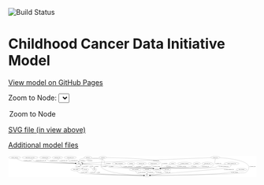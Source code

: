 <link rel='stylesheet' href="assets/style.css">
<link rel='stylesheet' href="https://unpkg.com/leaflet@1.5.1/dist/leaflet.css" integrity="sha512-xwE/Az9zrjBIphAcBb3F6JVqxf46+CDLwfLMHloNu6KEQCAWi6HcDUbeOfBIptF7tcCzusKFjFw2yuvEpDL9wQ==" crossorigin="">
<script type="text/javascript" src="https://code.jquery.com/jquery-3.2.1.min.js"></script>
<script type="text/javascript"  src="https://unpkg.com/leaflet@1.5.1/dist/leaflet.js"></script>
<script type="text/javascript" src="assets/actions.js"></script>

![Build Status](https://github.com/CBIIT/ccdi-model/actions/workflows/model-test-and-deploy.yml/badge.svg)

# Childhood Cancer Data Initiative Model

[View model on GitHub Pages](https://cbiit.github.io/ccdi-model/)



Zoom to Node: <select id="node_select">
  <option value="">Zoom to Node</option>
</select>
<div id="model"></div>

<p>
<a href="./model-desc/ccdi-model.svg">SVG file (in view above)</a>
<p>
<a href="./model-desc">Additional model files</a>
<div id='graph' style='display:off;'>
<svg width="3570pt" height="305pt"
 viewBox="0.00 0.00 3569.74 305.00" xmlns="http://www.w3.org/2000/svg" xmlns:xlink="http://www.w3.org/1999/xlink">
<g id="graph0" class="graph" transform="scale(1 1) rotate(0) translate(4 301)">
<title>Perl</title>
<polygon fill="#ffffff" stroke="transparent" points="-4,4 -4,-301 3565.7422,-301 3565.7422,4 -4,4"/>
<!-- study_admin -->
<g id="node1" class="node">
<title>study_admin</title>
<ellipse fill="none" stroke="#000000" cx="964.7422" cy="-105" rx="70.3881" ry="18"/>
<text text-anchor="middle" x="964.7422" y="-101.3" font-family="Times,serif" font-size="14.00" fill="#000000">study_admin</text>
</g>
<!-- study -->
<g id="node18" class="node">
<title>study</title>
<ellipse fill="none" stroke="#000000" cx="1990.7422" cy="-18" rx="36.2938" ry="18"/>
<text text-anchor="middle" x="1990.7422" y="-14.3" font-family="Times,serif" font-size="14.00" fill="#000000">study</text>
</g>
<!-- study_admin&#45;&gt;study -->
<g id="edge2" class="edge">
<title>study_admin&#45;&gt;study</title>
<path fill="none" stroke="#000000" d="M980.768,-87.3354C992.7005,-75.5203 1010.0928,-60.916 1028.7422,-54 1072.0452,-37.9415 1757.9517,-22.7716 1944.32,-18.9308"/>
<polygon fill="#000000" stroke="#000000" points="1944.4207,-22.4296 1954.3468,-18.7252 1944.2771,-15.4311 1944.4207,-22.4296"/>
<text text-anchor="middle" x="1085.2422" y="-57.8" font-family="Times,serif" font-size="14.00" fill="#000000">of_study_admin</text>
</g>
<!-- cytogenomic_file -->
<g id="node2" class="node">
<title>cytogenomic_file</title>
<ellipse fill="none" stroke="#000000" cx="886.7422" cy="-279" rx="89.8845" ry="18"/>
<text text-anchor="middle" x="886.7422" y="-275.3" font-family="Times,serif" font-size="14.00" fill="#000000">cytogenomic_file</text>
</g>
<!-- sample -->
<g id="node4" class="node">
<title>sample</title>
<ellipse fill="none" stroke="#000000" cx="1013.7422" cy="-192" rx="44.393" ry="18"/>
<text text-anchor="middle" x="1013.7422" y="-188.3" font-family="Times,serif" font-size="14.00" fill="#000000">sample</text>
</g>
<!-- cytogenomic_file&#45;&gt;sample -->
<g id="edge21" class="edge">
<title>cytogenomic_file&#45;&gt;sample</title>
<path fill="none" stroke="#000000" d="M868.9205,-260.8728C860.98,-250.5804 854.98,-237.8304 862.7422,-228 874.9306,-212.5642 922.3055,-203.0274 960.7821,-197.6806"/>
<polygon fill="#000000" stroke="#000000" points="961.3988,-201.1295 970.8525,-196.3463 960.4793,-194.1902 961.3988,-201.1295"/>
<text text-anchor="middle" x="934.2422" y="-231.8" font-family="Times,serif" font-size="14.00" fill="#000000">of_cytogenomic_file</text>
</g>
<!-- survival -->
<g id="node3" class="node">
<title>survival</title>
<ellipse fill="none" stroke="#000000" cx="2360.7422" cy="-192" rx="48.1917" ry="18"/>
<text text-anchor="middle" x="2360.7422" y="-188.3" font-family="Times,serif" font-size="14.00" fill="#000000">survival</text>
</g>
<!-- participant -->
<g id="node7" class="node">
<title>participant</title>
<ellipse fill="none" stroke="#000000" cx="2133.7422" cy="-105" rx="62.2891" ry="18"/>
<text text-anchor="middle" x="2133.7422" y="-101.3" font-family="Times,serif" font-size="14.00" fill="#000000">participant</text>
</g>
<!-- survival&#45;&gt;participant -->
<g id="edge7" class="edge">
<title>survival&#45;&gt;participant</title>
<path fill="none" stroke="#000000" d="M2326.758,-178.9752C2288.0077,-164.1238 2224.4071,-139.7482 2180.8791,-123.0657"/>
<polygon fill="#000000" stroke="#000000" points="2181.9572,-119.7307 2171.3669,-119.42 2179.452,-126.2671 2181.9572,-119.7307"/>
<text text-anchor="middle" x="2301.2422" y="-144.8" font-family="Times,serif" font-size="14.00" fill="#000000">of_survival</text>
</g>
<!-- sample&#45;&gt;participant -->
<g id="edge29" class="edge">
<title>sample&#45;&gt;participant</title>
<path fill="none" stroke="#000000" d="M1058.0012,-190.7772C1148.9566,-187.8256 1353.8738,-178.7951 1419.7422,-156 1431.2751,-152.0088 1431.0958,-144.6469 1442.7422,-141 1508.5111,-120.4055 1994.4857,-132.5254 2062.7422,-123 2068.1735,-122.242 2073.7897,-121.2287 2079.3745,-120.0674"/>
<polygon fill="#000000" stroke="#000000" points="2080.3494,-123.436 2089.3463,-117.8407 2078.8238,-116.6042 2080.3494,-123.436"/>
<text text-anchor="middle" x="1479.2422" y="-144.8" font-family="Times,serif" font-size="14.00" fill="#000000">of_sample</text>
</g>
<!-- cell_line -->
<g id="node8" class="node">
<title>cell_line</title>
<ellipse fill="none" stroke="#000000" cx="1102.7422" cy="-105" rx="49.2915" ry="18"/>
<text text-anchor="middle" x="1102.7422" y="-101.3" font-family="Times,serif" font-size="14.00" fill="#000000">cell_line</text>
</g>
<!-- sample&#45;&gt;cell_line -->
<g id="edge27" class="edge">
<title>sample&#45;&gt;cell_line</title>
<path fill="none" stroke="#000000" d="M986.5955,-177.4909C971.4959,-167.5181 957.6094,-153.813 967.7422,-141 989.2741,-113.7728 1010.2357,-132.0692 1043.7422,-123 1047.5864,-121.9595 1051.5587,-120.8415 1055.5408,-119.6904"/>
<polygon fill="#000000" stroke="#000000" points="1056.7898,-122.9712 1065.392,-116.7864 1054.8104,-116.2568 1056.7898,-122.9712"/>
<text text-anchor="middle" x="1004.2422" y="-144.8" font-family="Times,serif" font-size="14.00" fill="#000000">of_sample</text>
</g>
<!-- pdx -->
<g id="node27" class="node">
<title>pdx</title>
<ellipse fill="none" stroke="#000000" cx="1237.7422" cy="-105" rx="27.8951" ry="18"/>
<text text-anchor="middle" x="1237.7422" y="-101.3" font-family="Times,serif" font-size="14.00" fill="#000000">pdx</text>
</g>
<!-- sample&#45;&gt;pdx -->
<g id="edge28" class="edge">
<title>sample&#45;&gt;pdx</title>
<path fill="none" stroke="#000000" d="M1057.412,-189.0221C1109.2792,-184.6781 1191.7988,-174.9674 1215.7422,-156 1223.1561,-150.1269 1228.1184,-141.2674 1231.4194,-132.5722"/>
<polygon fill="#000000" stroke="#000000" points="1234.7705,-133.5836 1234.4825,-122.9927 1228.103,-131.4516 1234.7705,-133.5836"/>
<text text-anchor="middle" x="1264.2422" y="-144.8" font-family="Times,serif" font-size="14.00" fill="#000000">of_sample</text>
</g>
<!-- synonym -->
<g id="node5" class="node">
<title>synonym</title>
<ellipse fill="none" stroke="#000000" cx="1354.7422" cy="-279" rx="51.9908" ry="18"/>
<text text-anchor="middle" x="1354.7422" y="-275.3" font-family="Times,serif" font-size="14.00" fill="#000000">synonym</text>
</g>
<!-- synonym&#45;&gt;sample -->
<g id="edge19" class="edge">
<title>synonym&#45;&gt;sample</title>
<path fill="none" stroke="#000000" d="M1305.0978,-273.6238C1248.1156,-267.0227 1158.44,-255.1943 1126.7422,-243 1115.352,-238.6181 1114.5716,-233.6269 1103.7422,-228 1089.0424,-220.362 1072.3403,-213.2751 1057.3492,-207.4448"/>
<polygon fill="#000000" stroke="#000000" points="1058.3741,-204.09 1047.7832,-203.8018 1055.8828,-210.6317 1058.3741,-204.09"/>
<text text-anchor="middle" x="1169.2422" y="-231.8" font-family="Times,serif" font-size="14.00" fill="#000000">of_synonym</text>
</g>
<!-- synonym&#45;&gt;participant -->
<g id="edge17" class="edge">
<title>synonym&#45;&gt;participant</title>
<path fill="none" stroke="#000000" d="M1406.8241,-278.1469C1579.2375,-274.8515 2123.8513,-260.5004 2182.7422,-210 2206.4313,-189.6861 2211.312,-168.0446 2195.7422,-141 2192.0705,-134.6222 2186.7876,-129.2701 2180.8337,-124.8102"/>
<polygon fill="#000000" stroke="#000000" points="2182.6682,-121.8278 2172.387,-119.2688 2178.8285,-127.6807 2182.6682,-121.8278"/>
<text text-anchor="middle" x="2247.2422" y="-188.3" font-family="Times,serif" font-size="14.00" fill="#000000">of_synonym</text>
</g>
<!-- synonym&#45;&gt;study -->
<g id="edge18" class="edge">
<title>synonym&#45;&gt;study</title>
<path fill="none" stroke="#000000" d="M1350.0819,-261.0524C1341.1488,-225.8018 1323.1468,-150.1418 1330.7422,-141 1409.3262,-46.4178 1806.7422,-24.1899 1944.0218,-19.298"/>
<polygon fill="#000000" stroke="#000000" points="1944.3365,-22.7894 1954.2111,-18.95 1944.0975,-15.7935 1944.3365,-22.7894"/>
<text text-anchor="middle" x="1373.2422" y="-144.8" font-family="Times,serif" font-size="14.00" fill="#000000">of_synonym</text>
</g>
<!-- treatment_response -->
<g id="node6" class="node">
<title>treatment_response</title>
<ellipse fill="none" stroke="#000000" cx="2531.7422" cy="-192" rx="104.7816" ry="18"/>
<text text-anchor="middle" x="2531.7422" y="-188.3" font-family="Times,serif" font-size="14.00" fill="#000000">treatment_response</text>
</g>
<!-- treatment_response&#45;&gt;participant -->
<g id="edge12" class="edge">
<title>treatment_response&#45;&gt;participant</title>
<path fill="none" stroke="#000000" d="M2481.0027,-176.1141C2443.6434,-164.9207 2391.4368,-150.3227 2344.7422,-141 2283.222,-128.7174 2266.3703,-134.7296 2204.7422,-123 2199.7181,-122.0438 2194.5201,-120.9437 2189.327,-119.7686"/>
<polygon fill="#000000" stroke="#000000" points="2189.9288,-116.3148 2179.3933,-117.4345 2188.3275,-123.1292 2189.9288,-116.3148"/>
<text text-anchor="middle" x="2490.7422" y="-144.8" font-family="Times,serif" font-size="14.00" fill="#000000">of_treatment_response</text>
</g>
<!-- participant&#45;&gt;study -->
<g id="edge4" class="edge">
<title>participant&#45;&gt;study</title>
<path fill="none" stroke="#000000" d="M2124.2895,-86.7258C2117.8384,-75.8599 2108.3645,-62.5684 2096.7422,-54 2078.6759,-40.6808 2055.3374,-32.0524 2035.1603,-26.5931"/>
<polygon fill="#000000" stroke="#000000" points="2035.7975,-23.1442 2025.245,-24.0901 2034.0841,-29.9313 2035.7975,-23.1442"/>
<text text-anchor="middle" x="2162.2422" y="-57.8" font-family="Times,serif" font-size="14.00" fill="#000000">of_participant</text>
</g>
<!-- cell_line&#45;&gt;sample -->
<g id="edge31" class="edge">
<title>cell_line&#45;&gt;sample</title>
<path fill="none" stroke="#000000" d="M1083.9181,-122.0259C1077.457,-127.9619 1070.2228,-134.7114 1063.7422,-141 1055.0215,-149.4622 1045.6504,-158.9194 1037.4047,-167.3696"/>
<polygon fill="#000000" stroke="#000000" points="1034.6551,-165.1771 1030.1995,-174.7895 1039.677,-170.0537 1034.6551,-165.1771"/>
<text text-anchor="middle" x="1104.2422" y="-144.8" font-family="Times,serif" font-size="14.00" fill="#000000">of_cell_line</text>
</g>
<!-- cell_line&#45;&gt;study -->
<g id="edge30" class="edge">
<title>cell_line&#45;&gt;study</title>
<path fill="none" stroke="#000000" d="M1119.742,-87.8661C1132.7532,-75.978 1151.802,-61.0585 1171.7422,-54 1244.441,-28.2659 1781.1057,-20.302 1943.996,-18.4646"/>
<polygon fill="#000000" stroke="#000000" points="1944.2151,-21.9625 1954.1759,-18.3523 1944.1378,-14.9629 1944.2151,-21.9625"/>
<text text-anchor="middle" x="1212.2422" y="-57.8" font-family="Times,serif" font-size="14.00" fill="#000000">of_cell_line</text>
</g>
<!-- study_personnel -->
<g id="node9" class="node">
<title>study_personnel</title>
<ellipse fill="none" stroke="#000000" cx="1822.7422" cy="-105" rx="87.1846" ry="18"/>
<text text-anchor="middle" x="1822.7422" y="-101.3" font-family="Times,serif" font-size="14.00" fill="#000000">study_personnel</text>
</g>
<!-- study_personnel&#45;&gt;study -->
<g id="edge6" class="edge">
<title>study_personnel&#45;&gt;study</title>
<path fill="none" stroke="#000000" d="M1827.3683,-86.9583C1831.1063,-75.9004 1837.4747,-62.3169 1847.7422,-54 1862.725,-41.8636 1909.585,-31.5455 1945.6217,-25.1078"/>
<polygon fill="#000000" stroke="#000000" points="1946.6823,-28.4761 1955.936,-23.3168 1945.4846,-21.5793 1946.6823,-28.4761"/>
<text text-anchor="middle" x="1917.2422" y="-57.8" font-family="Times,serif" font-size="14.00" fill="#000000">of_study_personnel</text>
</g>
<!-- publication -->
<g id="node10" class="node">
<title>publication</title>
<ellipse fill="none" stroke="#000000" cx="1990.7422" cy="-105" rx="63.0888" ry="18"/>
<text text-anchor="middle" x="1990.7422" y="-101.3" font-family="Times,serif" font-size="14.00" fill="#000000">publication</text>
</g>
<!-- publication&#45;&gt;study -->
<g id="edge5" class="edge">
<title>publication&#45;&gt;study</title>
<path fill="none" stroke="#000000" d="M1990.7422,-86.9735C1990.7422,-75.1918 1990.7422,-59.5607 1990.7422,-46.1581"/>
<polygon fill="#000000" stroke="#000000" points="1994.2423,-46.0033 1990.7422,-36.0034 1987.2423,-46.0034 1994.2423,-46.0033"/>
<text text-anchor="middle" x="2041.7422" y="-57.8" font-family="Times,serif" font-size="14.00" fill="#000000">of_publication</text>
</g>
<!-- diagnosis -->
<g id="node11" class="node">
<title>diagnosis</title>
<ellipse fill="none" stroke="#000000" cx="1139.7422" cy="-279" rx="54.6905" ry="18"/>
<text text-anchor="middle" x="1139.7422" y="-275.3" font-family="Times,serif" font-size="14.00" fill="#000000">diagnosis</text>
</g>
<!-- diagnosis&#45;&gt;sample -->
<g id="edge23" class="edge">
<title>diagnosis&#45;&gt;sample</title>
<path fill="none" stroke="#000000" d="M1090.6018,-270.9818C1059.8164,-264.8535 1024.2344,-255.3578 1014.7422,-243 1009.866,-236.6517 1008.3086,-228.4282 1008.3342,-220.4452"/>
<polygon fill="#000000" stroke="#000000" points="1011.8398,-220.5106 1009.1338,-210.2671 1004.8613,-219.9623 1011.8398,-220.5106"/>
<text text-anchor="middle" x="1059.2422" y="-231.8" font-family="Times,serif" font-size="14.00" fill="#000000">of_diagnosis</text>
</g>
<!-- diagnosis&#45;&gt;participant -->
<g id="edge22" class="edge">
<title>diagnosis&#45;&gt;participant</title>
<path fill="none" stroke="#000000" d="M1192.0184,-273.5461C1254.6047,-266.5761 1352.6763,-254.0838 1365.7422,-243 1390.393,-222.0888 1363.9128,-194.6988 1388.7422,-174 1410.6365,-155.748 1487.5426,-160.1564 1515.7422,-156 1559.3341,-149.5749 1569.8822,-145.2224 1613.7422,-141 1812.539,-121.8617 1865.0986,-151.6951 2062.7422,-123 2068.1692,-122.2121 2073.7826,-121.1788 2079.3656,-120.0052"/>
<polygon fill="#000000" stroke="#000000" points="2080.3465,-123.3721 2089.3353,-117.7639 2078.8111,-116.5426 2080.3465,-123.3721"/>
<text text-anchor="middle" x="1433.2422" y="-188.3" font-family="Times,serif" font-size="14.00" fill="#000000">of_diagnosis</text>
</g>
<!-- genetic_analysis -->
<g id="node12" class="node">
<title>genetic_analysis</title>
<ellipse fill="none" stroke="#000000" cx="87.7422" cy="-279" rx="87.9851" ry="18"/>
<text text-anchor="middle" x="87.7422" y="-275.3" font-family="Times,serif" font-size="14.00" fill="#000000">genetic_analysis</text>
</g>
<!-- genetic_analysis&#45;&gt;sample -->
<g id="edge35" class="edge">
<title>genetic_analysis&#45;&gt;sample</title>
<path fill="none" stroke="#000000" d="M118.4475,-261.8937C141.4442,-250.0194 174.09,-235.1049 204.7422,-228 277.6866,-211.0923 789.4837,-197.3941 959.2032,-193.2727"/>
<polygon fill="#000000" stroke="#000000" points="959.4939,-196.7668 969.4065,-193.0265 959.3249,-189.7689 959.4939,-196.7668"/>
<text text-anchor="middle" x="274.7422" y="-231.8" font-family="Times,serif" font-size="14.00" fill="#000000">of_genetic_analysis</text>
</g>
<!-- exposure -->
<g id="node13" class="node">
<title>exposure</title>
<ellipse fill="none" stroke="#000000" cx="2707.7422" cy="-192" rx="53.0913" ry="18"/>
<text text-anchor="middle" x="2707.7422" y="-188.3" font-family="Times,serif" font-size="14.00" fill="#000000">exposure</text>
</g>
<!-- exposure&#45;&gt;participant -->
<g id="edge8" class="edge">
<title>exposure&#45;&gt;participant</title>
<path fill="none" stroke="#000000" d="M2677.8823,-177.0486C2652.0786,-164.9261 2613.4201,-148.6432 2577.7422,-141 2415.4538,-106.2332 2368.8923,-147.5159 2204.7422,-123 2199.3184,-122.19 2193.7072,-121.142 2188.1256,-119.9593"/>
<polygon fill="#000000" stroke="#000000" points="2188.6829,-116.4971 2178.1574,-117.7073 2187.1403,-123.325 2188.6829,-116.4971"/>
<text text-anchor="middle" x="2668.2422" y="-144.8" font-family="Times,serif" font-size="14.00" fill="#000000">of_exposure</text>
</g>
<!-- methylation_array_file -->
<g id="node14" class="node">
<title>methylation_array_file</title>
<ellipse fill="none" stroke="#000000" cx="308.7422" cy="-279" rx="115.8798" ry="18"/>
<text text-anchor="middle" x="308.7422" y="-275.3" font-family="Times,serif" font-size="14.00" fill="#000000">methylation_array_file</text>
</g>
<!-- methylation_array_file&#45;&gt;sample -->
<g id="edge9" class="edge">
<title>methylation_array_file&#45;&gt;sample</title>
<path fill="none" stroke="#000000" d="M325.6368,-260.9355C337.7806,-249.2609 355.222,-234.9867 373.7422,-228 427.7075,-207.6417 813.9789,-196.6475 958.9549,-193.202"/>
<polygon fill="#000000" stroke="#000000" points="959.4615,-196.6912 969.3767,-192.9575 959.2973,-189.6931 959.4615,-196.6912"/>
<text text-anchor="middle" x="465.2422" y="-231.8" font-family="Times,serif" font-size="14.00" fill="#000000">of_methylation_array_file</text>
</g>
<!-- molecular_test -->
<g id="node15" class="node">
<title>molecular_test</title>
<ellipse fill="none" stroke="#000000" cx="2858.7422" cy="-192" rx="79.8859" ry="18"/>
<text text-anchor="middle" x="2858.7422" y="-188.3" font-family="Times,serif" font-size="14.00" fill="#000000">molecular_test</text>
</g>
<!-- molecular_test&#45;&gt;participant -->
<g id="edge14" class="edge">
<title>molecular_test&#45;&gt;participant</title>
<path fill="none" stroke="#000000" d="M2823.161,-175.8459C2794.7367,-163.798 2753.5404,-148.2261 2715.7422,-141 2492.5326,-98.3279 2429.7149,-155.1052 2204.7422,-123 2199.3133,-122.2253 2193.6986,-121.2007 2188.1149,-120.0326"/>
<polygon fill="#000000" stroke="#000000" points="2188.6677,-116.5697 2178.1442,-117.7977 2187.1366,-123.4002 2188.6677,-116.5697"/>
<text text-anchor="middle" x="2831.7422" y="-144.8" font-family="Times,serif" font-size="14.00" fill="#000000">of_molecular_test</text>
</g>
<!-- family_relationship -->
<g id="node16" class="node">
<title>family_relationship</title>
<ellipse fill="none" stroke="#000000" cx="1586.7422" cy="-192" rx="100.1823" ry="18"/>
<text text-anchor="middle" x="1586.7422" y="-188.3" font-family="Times,serif" font-size="14.00" fill="#000000">family_relationship</text>
</g>
<!-- family_relationship&#45;&gt;participant -->
<g id="edge1" class="edge">
<title>family_relationship&#45;&gt;participant</title>
<path fill="none" stroke="#000000" d="M1599.4966,-173.9062C1608.872,-162.2185 1622.7318,-147.9407 1638.7422,-141 1682.0054,-122.2449 2016.0859,-129.8301 2062.7422,-123 2068.1683,-122.2057 2073.7811,-121.1682 2079.3637,-119.9919"/>
<polygon fill="#000000" stroke="#000000" points="2080.3459,-123.3585 2089.3329,-117.7475 2078.8084,-116.5294 2080.3459,-123.3585"/>
<text text-anchor="middle" x="1718.2422" y="-144.8" font-family="Times,serif" font-size="14.00" fill="#000000">of_family_relationship</text>
</g>
<!-- sequencing_file -->
<g id="node17" class="node">
<title>sequencing_file</title>
<ellipse fill="none" stroke="#000000" cx="525.7422" cy="-279" rx="83.3857" ry="18"/>
<text text-anchor="middle" x="525.7422" y="-275.3" font-family="Times,serif" font-size="14.00" fill="#000000">sequencing_file</text>
</g>
<!-- sequencing_file&#45;&gt;sample -->
<g id="edge3" class="edge">
<title>sequencing_file&#45;&gt;sample</title>
<path fill="none" stroke="#000000" d="M540.1816,-261.1017C550.6631,-249.5013 565.9117,-235.2475 582.7422,-228 616.5645,-213.4356 851.6386,-200.0529 959.6666,-194.5932"/>
<polygon fill="#000000" stroke="#000000" points="959.901,-198.086 969.7133,-194.0898 959.5507,-191.0948 959.901,-198.086"/>
<text text-anchor="middle" x="649.2422" y="-231.8" font-family="Times,serif" font-size="14.00" fill="#000000">of_sequencing_file</text>
</g>
<!-- generic_file -->
<g id="node19" class="node">
<title>generic_file</title>
<ellipse fill="none" stroke="#000000" cx="2974.7422" cy="-279" rx="65.7887" ry="18"/>
<text text-anchor="middle" x="2974.7422" y="-275.3" font-family="Times,serif" font-size="14.00" fill="#000000">generic_file</text>
</g>
<!-- generic_file&#45;&gt;sample -->
<g id="edge26" class="edge">
<title>generic_file&#45;&gt;sample</title>
<path fill="none" stroke="#000000" d="M2909.6522,-276.4478C2690.7121,-267.8151 1960.828,-238.6451 1357.7422,-210 1255.1826,-205.1287 1135.4647,-198.6954 1067.7314,-194.9861"/>
<polygon fill="#000000" stroke="#000000" points="1067.8972,-191.4901 1057.7205,-194.437 1067.5138,-198.4796 1067.8972,-191.4901"/>
<text text-anchor="middle" x="2120.7422" y="-231.8" font-family="Times,serif" font-size="14.00" fill="#000000">of_generic_file</text>
</g>
<!-- generic_file&#45;&gt;participant -->
<g id="edge24" class="edge">
<title>generic_file&#45;&gt;participant</title>
<path fill="none" stroke="#000000" d="M2973.8881,-260.6844C2972.0351,-238.3667 2966.1831,-200.3793 2947.7422,-174 2932.9093,-152.7819 2924.3643,-148.9983 2899.7422,-141 2826.2732,-117.1341 2281.2656,-133.5569 2204.7422,-123 2199.231,-122.2397 2193.5299,-121.2135 2187.8647,-120.0346"/>
<polygon fill="#000000" stroke="#000000" points="2188.278,-116.5406 2177.755,-117.772 2186.7491,-123.3716 2188.278,-116.5406"/>
<text text-anchor="middle" x="3016.7422" y="-188.3" font-family="Times,serif" font-size="14.00" fill="#000000">of_generic_file</text>
</g>
<!-- generic_file&#45;&gt;study -->
<g id="edge25" class="edge">
<title>generic_file&#45;&gt;study</title>
<path fill="none" stroke="#000000" d="M3039.4143,-275.7701C3190.0565,-265.8445 3543.6873,-227.3251 3436.7422,-87 3403.2139,-43.0067 3371.4528,-62.1431 3316.7422,-54 3188.3672,-34.8928 2257.8356,-21.5208 2037.4509,-18.5999"/>
<polygon fill="#000000" stroke="#000000" points="2037.2464,-15.097 2027.2011,-18.4649 2037.1541,-22.0964 2037.2464,-15.097"/>
<text text-anchor="middle" x="3508.7422" y="-144.8" font-family="Times,serif" font-size="14.00" fill="#000000">of_generic_file</text>
</g>
<!-- treatment -->
<g id="node20" class="node">
<title>treatment</title>
<ellipse fill="none" stroke="#000000" cx="1762.7422" cy="-192" rx="57.6901" ry="18"/>
<text text-anchor="middle" x="1762.7422" y="-188.3" font-family="Times,serif" font-size="14.00" fill="#000000">treatment</text>
</g>
<!-- treatment&#45;&gt;participant -->
<g id="edge20" class="edge">
<title>treatment&#45;&gt;participant</title>
<path fill="none" stroke="#000000" d="M1778.5478,-174.5559C1790.3081,-162.8446 1807.4332,-148.2739 1825.7422,-141 1874.8287,-121.4988 2010.6158,-131.5216 2062.7422,-123 2068.0759,-122.1281 2073.5954,-121.0495 2079.0921,-119.857"/>
<polygon fill="#000000" stroke="#000000" points="2079.95,-123.2513 2088.9165,-117.6075 2078.3876,-116.4278 2079.95,-123.2513"/>
<text text-anchor="middle" x="1872.7422" y="-144.8" font-family="Times,serif" font-size="14.00" fill="#000000">of_treatment</text>
</g>
<!-- study_arm -->
<g id="node21" class="node">
<title>study_arm</title>
<ellipse fill="none" stroke="#000000" cx="2273.7422" cy="-105" rx="59.5901" ry="18"/>
<text text-anchor="middle" x="2273.7422" y="-101.3" font-family="Times,serif" font-size="14.00" fill="#000000">study_arm</text>
</g>
<!-- study_arm&#45;&gt;study -->
<g id="edge10" class="edge">
<title>study_arm&#45;&gt;study</title>
<path fill="none" stroke="#000000" d="M2259.123,-87.4987C2248.5613,-76.0754 2233.2906,-61.8703 2216.7422,-54 2185.7515,-39.261 2093.6763,-28.021 2037.0676,-22.2692"/>
<polygon fill="#000000" stroke="#000000" points="2037.2307,-18.7683 2026.9329,-21.2595 2036.5367,-25.7338 2037.2307,-18.7683"/>
<text text-anchor="middle" x="2288.2422" y="-57.8" font-family="Times,serif" font-size="14.00" fill="#000000">of_study_arm</text>
</g>
<!-- clinical_measure_file -->
<g id="node22" class="node">
<title>clinical_measure_file</title>
<ellipse fill="none" stroke="#000000" cx="3207.7422" cy="-192" rx="108.5808" ry="18"/>
<text text-anchor="middle" x="3207.7422" y="-188.3" font-family="Times,serif" font-size="14.00" fill="#000000">clinical_measure_file</text>
</g>
<!-- clinical_measure_file&#45;&gt;participant -->
<g id="edge34" class="edge">
<title>clinical_measure_file&#45;&gt;participant</title>
<path fill="none" stroke="#000000" d="M3124.6845,-180.348C3079.9563,-173.4074 3029.7447,-164.3506 3008.7422,-156 2997.4017,-151.491 2997.3995,-144.612 2985.7422,-141 2902.8304,-115.3094 2290.7455,-134.7399 2204.7422,-123 2199.2299,-122.2475 2193.5281,-121.2266 2187.8625,-120.0508"/>
<polygon fill="#000000" stroke="#000000" points="2188.2748,-116.5567 2177.7522,-117.7919 2186.7484,-123.3883 2188.2748,-116.5567"/>
<text text-anchor="middle" x="3094.7422" y="-144.8" font-family="Times,serif" font-size="14.00" fill="#000000">of_clinical_measure_file</text>
</g>
<!-- clinical_measure_file&#45;&gt;study -->
<g id="edge33" class="edge">
<title>clinical_measure_file&#45;&gt;study</title>
<path fill="none" stroke="#000000" d="M3202.9514,-173.9109C3198.9511,-162.5379 3192.0369,-148.6206 3180.7422,-141 3141.8505,-114.7594 2387.4106,-58.8168 2340.7422,-54 2231.7343,-42.7488 2103.6223,-29.5872 2036.7167,-22.7183"/>
<polygon fill="#000000" stroke="#000000" points="2036.8217,-19.2108 2026.5165,-21.6712 2036.1068,-26.1742 2036.8217,-19.2108"/>
<text text-anchor="middle" x="3168.7422" y="-101.3" font-family="Times,serif" font-size="14.00" fill="#000000">of_clinical_measure_file</text>
</g>
<!-- study_funding -->
<g id="node23" class="node">
<title>study_funding</title>
<ellipse fill="none" stroke="#000000" cx="3350.7422" cy="-105" rx="77.1866" ry="18"/>
<text text-anchor="middle" x="3350.7422" y="-101.3" font-family="Times,serif" font-size="14.00" fill="#000000">study_funding</text>
</g>
<!-- study_funding&#45;&gt;study -->
<g id="edge13" class="edge">
<title>study_funding&#45;&gt;study</title>
<path fill="none" stroke="#000000" d="M3297.8474,-91.6616C3246.9444,-79.4636 3167.619,-62.1219 3097.7422,-54 2887.4239,-29.5544 2219.74,-20.5263 2037.2342,-18.4804"/>
<polygon fill="#000000" stroke="#000000" points="2037.1989,-14.9799 2027.1608,-18.3691 2037.1215,-21.9795 2037.1989,-14.9799"/>
<text text-anchor="middle" x="3250.7422" y="-57.8" font-family="Times,serif" font-size="14.00" fill="#000000">of_study_funding</text>
</g>
<!-- radiology_file -->
<g id="node24" class="node">
<title>radiology_file</title>
<ellipse fill="none" stroke="#000000" cx="1911.7422" cy="-192" rx="73.387" ry="18"/>
<text text-anchor="middle" x="1911.7422" y="-188.3" font-family="Times,serif" font-size="14.00" fill="#000000">radiology_file</text>
</g>
<!-- radiology_file&#45;&gt;participant -->
<g id="edge11" class="edge">
<title>radiology_file&#45;&gt;participant</title>
<path fill="none" stroke="#000000" d="M1915.6354,-173.8478C1919.0207,-162.5991 1925.1137,-148.8455 1935.7422,-141 1981.6086,-107.1437 2006.8091,-134.0207 2062.7422,-123 2067.7601,-122.0113 2072.9537,-120.889 2078.144,-119.6995"/>
<polygon fill="#000000" stroke="#000000" points="2079.1506,-123.058 2088.0741,-117.3465 2077.5365,-116.2466 2079.1506,-123.058"/>
<text text-anchor="middle" x="1994.7422" y="-144.8" font-family="Times,serif" font-size="14.00" fill="#000000">of_radiology_file</text>
</g>
<!-- pathology_file -->
<g id="node25" class="node">
<title>pathology_file</title>
<ellipse fill="none" stroke="#000000" cx="702.7422" cy="-279" rx="76.0865" ry="18"/>
<text text-anchor="middle" x="702.7422" y="-275.3" font-family="Times,serif" font-size="14.00" fill="#000000">pathology_file</text>
</g>
<!-- pathology_file&#45;&gt;sample -->
<g id="edge36" class="edge">
<title>pathology_file&#45;&gt;sample</title>
<path fill="none" stroke="#000000" d="M709.0021,-260.9489C713.9156,-249.592 721.9262,-235.6783 733.7422,-228 769.9256,-204.4872 888.8103,-196.288 959.5042,-193.4603"/>
<polygon fill="#000000" stroke="#000000" points="959.7082,-196.9552 969.5693,-193.0809 959.4445,-189.9602 959.7082,-196.9552"/>
<text text-anchor="middle" x="794.7422" y="-231.8" font-family="Times,serif" font-size="14.00" fill="#000000">of_pathology_file</text>
</g>
<!-- medical_history -->
<g id="node26" class="node">
<title>medical_history</title>
<ellipse fill="none" stroke="#000000" cx="2088.7422" cy="-192" rx="85.2851" ry="18"/>
<text text-anchor="middle" x="2088.7422" y="-188.3" font-family="Times,serif" font-size="14.00" fill="#000000">medical_history</text>
</g>
<!-- medical_history&#45;&gt;participant -->
<g id="edge32" class="edge">
<title>medical_history&#45;&gt;participant</title>
<path fill="none" stroke="#000000" d="M2068.6369,-174.3195C2059.8547,-164.4049 2052.9359,-151.8802 2059.7422,-141 2064.4802,-133.4261 2071.3187,-127.4044 2078.9489,-122.6284"/>
<polygon fill="#000000" stroke="#000000" points="2081.0958,-125.4436 2088.1913,-117.5757 2077.738,-119.3015 2081.0958,-125.4436"/>
<text text-anchor="middle" x="2127.7422" y="-144.8" font-family="Times,serif" font-size="14.00" fill="#000000">of_medical_history</text>
</g>
<!-- pdx&#45;&gt;sample -->
<g id="edge16" class="edge">
<title>pdx&#45;&gt;sample</title>
<path fill="none" stroke="#000000" d="M1215.0432,-115.9333C1201.1874,-122.7887 1183.2203,-132.0047 1167.7422,-141 1157.1907,-147.1322 1155.8704,-150.9898 1144.7422,-156 1119.0347,-167.5743 1088.7741,-176.1885 1063.8169,-182.0836"/>
<polygon fill="#000000" stroke="#000000" points="1062.7979,-178.7261 1053.829,-184.366 1064.3574,-185.5502 1062.7979,-178.7261"/>
<text text-anchor="middle" x="1191.7422" y="-144.8" font-family="Times,serif" font-size="14.00" fill="#000000">of_pdx</text>
</g>
<!-- pdx&#45;&gt;study -->
<g id="edge15" class="edge">
<title>pdx&#45;&gt;study</title>
<path fill="none" stroke="#000000" d="M1244.496,-87.3556C1249.9612,-75.7114 1258.8795,-61.3035 1271.7422,-54 1300.9924,-37.3916 1789.6102,-23.2557 1944.2248,-19.1809"/>
<polygon fill="#000000" stroke="#000000" points="1944.4389,-22.6766 1954.3439,-18.9161 1944.2557,-15.679 1944.4389,-22.6766"/>
<text text-anchor="middle" x="1295.7422" y="-57.8" font-family="Times,serif" font-size="14.00" fill="#000000">of_pdx</text>
</g>
</g>
</svg>
</div>
